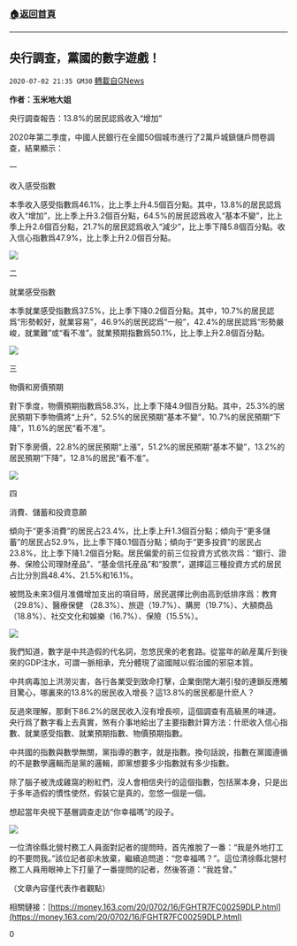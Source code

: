 ###  [:house:返回首頁](https://github.com/ourhimalayas/txt)
---

## 央行調查，黨國的數字遊戲！
`2020-07-02 21:35 GM30` [轉載自GNews](https://gnews.org/zh-hant/252374/)

**作者：玉米地大姐**

央行調查報告：13.8%的居民認爲收入“增加”

2020年第二季度，中國人民銀行在全國50個城市進行了2萬戶城鎮儲戶問卷調查，結果顯示：

一

收入感受指數

本季收入感受指數爲46.1%，比上季上升4.5個百分點。其中，13.8%的居民認爲收入“增加”，比上季上升3.2個百分點，64.5%的居民認爲收入“基本不變”，比上季上升2.6個百分點，21.7%的居民認爲收入“減少”，比上季下降5.8個百分點。收入信心指數爲47.9%，比上季上升2.0個百分點。

![](https://s3.amazonaws.com/gnews-media-offload/wp-content/uploads/2020/07/02211548/2-7.jpg)

二

就業感受指數

本季就業感受指數爲37.5%，比上季下降0.2個百分點。其中，10.7%的居民認爲“形勢較好，就業容易”，46.9%的居民認爲“一般”，42.4%的居民認爲“形勢嚴峻，就業難”或“看不准”。就業預期指數爲50.1%，比上季上升2.8個百分點。

![](https://s3.amazonaws.com/gnews-media-offload/wp-content/uploads/2020/07/02212832/4-6.jpg)

三

物價和房價預期

對下季度，物價預期指數爲58.3%，比上季下降4.9個百分點。其中，25.3%的居民預期下季物價將“上升”，52.5%的居民預期“基本不變”，10.7%的居民預期“下降”，11.6%的居民“看不准”。

對下季房價，22.8%的居民預期“上漲”，51.2%的居民預期“基本不變”，13.2%的居民預期“下降”，12.8%的居民“看不准”。

![](https://s3.amazonaws.com/gnews-media-offload/wp-content/uploads/2020/07/02211657/3-5.jpg)

四

消費、儲蓄和投資意願

傾向于“更多消費”的居民占23.4%，比上季上升1.3個百分點；傾向于“更多儲蓄”的居民占52.9%，比上季下降0.1個百分點；傾向于“更多投資”的居民占23.8%，比上季下降1.2個百分點。居民偏愛的前三位投資方式依次爲：“銀行、證券、保險公司理財産品”、“基金信托産品”和“股票”，選擇這三種投資方式的居民占比分別爲48.4%、21.5%和16.1%。

被問及未來3個月准備增加支出的項目時，居民選擇比例由高到低排序爲：教育（29.8%）、醫療保健 （28.3%）、旅遊（19.7%）、購房（19.7%）、大額商品（18.8%）、社交文化和娛樂（16.7%）、保險（15.5%）。

![](https://s3.amazonaws.com/gnews-media-offload/wp-content/uploads/2020/07/02211925/5-3.jpg)

我們知道，數字是中共造假的代名詞，忽悠民衆的老套路。從當年的畝産萬斤到後來的GDP注水，可謂一脈相承，充分體現了盜國賊以假治國的邪惡本質。

中共病毒加上洪澇災害，各行各業受到致命打擊，企業倒閉大潮引發的連鎖反應觸目驚心，哪裏來的13.8%的居民收入增長？這13.8%的居民都是什麽人？

反過來理解，那剩下86.2%的居民收入沒有增長呗，這個調查有高級黑的味道。央行爲了數字看上去真實，煞有介事地給出了主要指數計算方法：什麽收入信心指數、就業感受指數、就業預期指數、物價預期指數。

中共國的指數與數學無關，黨指導的數字，就是指數。換句話說，指數在黨國遵循的不是數學邏輯而是黨的邏輯，即黨想要多少指數就有多少指數。

除了腦子被洗成雞窩的粉紅們，沒人會相信央行的這個指數，包括黨本身，只是出于多年造假的慣性使然，假裝它是真的，忽悠一個是一個。

想起當年央視下基層調查走訪“你幸福嗎”的段子。

![](https://s3.amazonaws.com/gnews-media-offload/wp-content/uploads/2020/07/02212012/6-1.jpg)

一位清徐縣北營村務工人員面對記者的提問時，首先推脫了一番：“我是外地打工的不要問我。”該位記者卻未放棄，繼續追問道：“您幸福嗎？”。這位清徐縣北營村務工人員用眼神上下打量了一番提問的記者，然後答道：“我姓曾。”

（文章內容僅代表作者觀點）

相關鏈接：[https://money.163.com/20/0702/16/FGHTR7FC00259DLP.html](https://money.163.com/20/0702/16/FGHTR7FC00259DLP.html)

0
